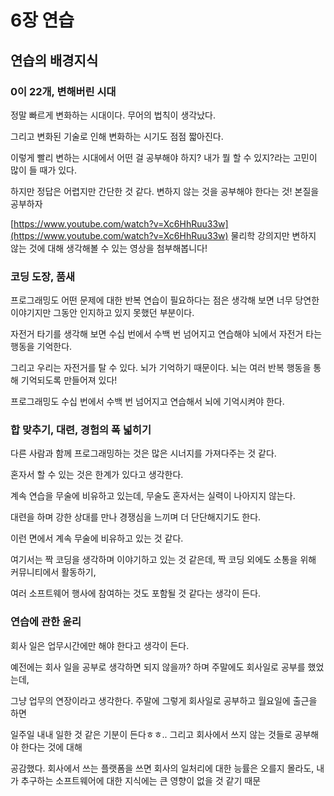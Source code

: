# 6장 연습

## **연습의 배경지식**

### 0이 22개, 변해버린 시대

정말 빠르게 변화하는 시대이다. 무어의 법칙이 생각났다.

그리고 변화된 기술로 인해 변화하는 시기도 점점 짧아진다. 

이렇게 빨리 변하는 시대에서 어떤 걸 공부해야 하지? 내가 뭘 할 수 있지?라는 고민이 많이 들 때가 있다.

하지만 정답은 어렵지만 간단한 것 같다. 변하지 않는 것을 공부해야 한다는 것! 본질을 공부하자

[https://www.youtube.com/watch?v=Xc6HhRuu33w](https://www.youtube.com/watch?v=Xc6HhRuu33w) 
물리학 강의지만 변하지 않는 것에 대해 생각해볼 수 있는 영상을 첨부해봅니다!


### 코딩 도장, 품새

프로그래밍도 어떤 문제에 대한 반복 연습이 필요하다는 점은 생각해 보면 너무 당연한 이야기지만 그동안 인지하고 있지 못했던 부분이다.

자전거 타기를 생각해 보면 수십 번에서 수백 번 넘어지고 연습해야 뇌에서 자전거 타는 행동을 기억한다.

그리고 우리는 자전거를 탈 수 있다. 뇌가 기억하기 때문이다. 뇌는 여러 반복 행동을 통해 기억되도록 만들어져 있다!

프로그래밍도 수십 번에서 수백 번 넘어지고 연습해서 뇌에 기억시켜야 한다.


### 합 맞추기, 대련, 경험의 폭 넓히기

다른 사람과 함께 프로그래밍하는 것은 많은 시너지를 가져다주는 것 같다.

혼자서 할 수 있는 것은 한계가 있다고 생각한다.

계속 연습을 무술에 비유하고 있는데, 무술도 혼자서는 실력이 나아지지 않는다.

대련을 하며 강한 상대를 만나 경쟁심을 느끼며 더 단단해지기도 한다.

이런 면에서 계속 무술에 비유하고 있는 것 같다.

여기서는 짝 코딩을 생각하며 이야기하고 있는 것 같은데, 짝 코딩 외에도 소통을 위해 커뮤니티에서 활동하기,

여러 소프트웨어 행사에 참여하는 것도 포함될 것 같다는 생각이 든다.


### 연습에 관한 윤리

회사 일은 업무시간에만 해야 한다고 생각이 든다.

예전에는 회사 일을 공부로 생각하면 되지 않을까? 하며 주말에도 회사일로 공부를 했었는데,

그냥 업무의 연장이라고 생각한다. 주말에 그렇게 회사일로 공부하고 월요일에 출근을 하면

일주일 내내 일한 것 같은 기분이 든다ㅎㅎ.. 그리고 회사에서 쓰지 않는 것들로 공부해야 한다는 것에 대해

공감했다. 회사에서 쓰는 플랫폼을 쓰면 회사의 일처리에 대한 능률은 오를지 몰라도, 내가 추구하는 소프트웨어에 대한 지식에는 큰 영향이 없을 것 같기 때문